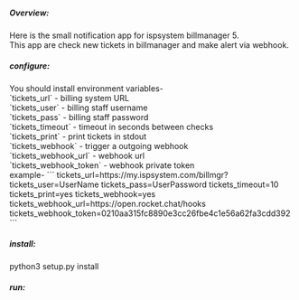 <h5>Overview:</h5>
Here is the small notification app for ispsystem billmanager 5.
<br>This app are check new tickets in billmanager and make alert via webhook. 

<h5>configure:</h5>
You should install environment variables-
<br> `tickets_url` - billing system URL
<br> `tickets_user` - billing staff username
<br> `tickets_pass` - billing staff password
<br> `tickets_timeout` - timeout in seconds between checks
<br> `tickets_print` - print tickets in stdout
<br> `tickets_webhook` - trigger a outgoing webhook 
<br> `tickets_webhook_url` - webhook url
<br> `tickets_webhook_token` - webhook private token 
<br>example-
 ```
tickets_url=https://my.ispsystem.com/billmgr?
tickets_user=UserName
tickets_pass=UserPassword
tickets_timeout=10
tickets_print=yes
tickets_webhook=yes
tickets_webhook_url=https://open.rocket.chat/hooks 
tickets_webhook_token=0210aa315fc8890e3cc26fbe4c1e56a62fa3cdd392
```

<h5>install:</h5>
python3 setup.py install

<h5>run:</h5>
